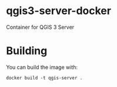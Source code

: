 qgis3-server-docker
============================

Container for QGIS 3 Server

# Building

You can build the image with:

```
docker build -t qgis-server .
```

